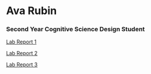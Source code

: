 # Ava Rubin
### Second Year Cognitive Science Design Student

[Lab Report 1](https://airubin.github.io/cse15l-lab-reports/lab-report-1-week-0.html)

[Lab Report 2](https://airubin.github.io/cse15l-lab-reports/lab-report-2-week-1.html)

[Lab Report 3](https://airubin.github.io/cse15l-lab-reports/lab-report-3-week-3.html)